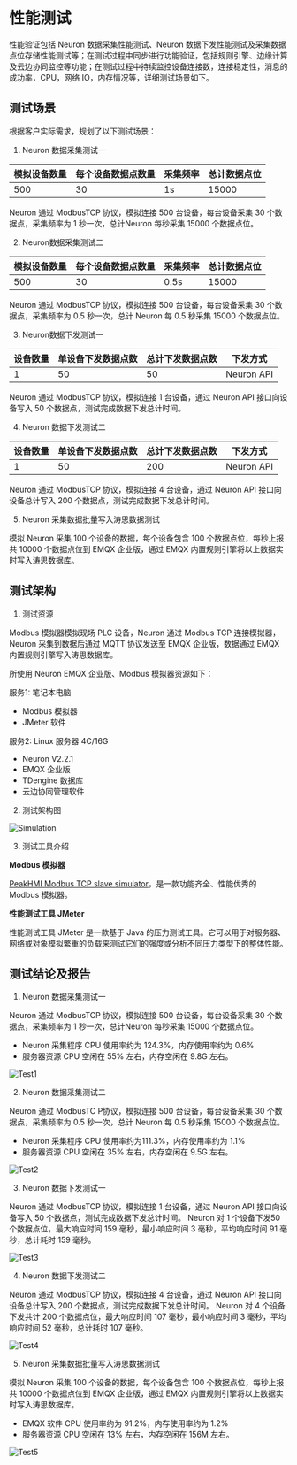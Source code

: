# 性能测试

性能验证包括  Neuron 数据采集性能测试、Neuron 数据下发性能测试及采集数据点位存储性能测试等；在测试过程中同步进行功能验证，包括规则引擎、边缘计算及云边协同监控等功能；在测试过程中持续监控设备连接数，连接稳定性，消息的成功率，CPU，网络 IO，内存情况等，详细测试场景如下。

## 测试场景

根据客户实际需求，规划了以下测试场景：

1. Neuron 数据采集测试一

| 模拟设备数量 | 每个设备数据点数量 | 采集频率 | 总计数据点位 |
| ------------ | --------- | ---------- | --------- | 
| 500 | 30 | 1s | 15000 |

Neuron 通过 ModbusTCP 协议，模拟连接 500 台设备，每台设备采集 30 个数据点，采集频率为 1 秒一次，总计Neuron 每秒采集 15000 个数据点位。

2. Neuron数据采集测试二

| 模拟设备数量 | 每个设备数据点数量 | 采集频率 | 总计数据点位 |
| ------------ | --------- | ---------- | --------- | 
| 500 | 30 | 0.5s | 15000 |

Neuron 通过 ModbusTCP 协议，模拟连接 500 台设备，每台设备采集 30 个数据点，采集频率为 0.5 秒一次，总计 Neuron 每 0.5 秒采集 15000 个数据点位。

3. Neuron数据下发测试一

| 设备数量 | 单设备下发数据点数 | 总计下发数据点数 | 下发方式 |
| ------------ | --------- | ---------- | --------- | 
| 1 | 50 | 50 | Neuron API |

Neuron 通过 ModbusTCP 协议，模拟连接 1 台设备，通过 Neuron API 接口向设备写入 50 个数据点，测试完成数据下发总计时间。

4. Neuron 数据下发测试二

| 设备数量 | 单设备下发数据点数 | 总计下发数据点数 | 下发方式 |
| ------------ | --------- | ---------- | --------- | 
| 1 | 50 | 200 | Neuron API |

Neuron 通过 ModbusTCP 协议，模拟连接 4 台设备，通过 Neuron API 接口向设备总计写入 200 个数据点，测试完成数据下发总计时间。

5. Neuron 采集数据批量写入涛思数据测试

模拟 Neuron 采集 100 个设备的数据，每个设备包含 100 个数据点位，每秒上报共 10000 个数据点位到 EMQX 企业版，通过 EMQX 内置规则引擎将以上数据实时写入涛思数据库。

## 测试架构

1. 测试资源

Modbus 模拟器模拟现场 PLC 设备，Neuron 通过 Modbus TCP 连接模拟器，Neuron 采集到数据后通过 MQTT 协议发送至 EMQX 企业版，数据通过 EMQX 内置规则引擎写入涛思数据库。

所使用 Neuron EMQX 企业版、Modbus 模拟器资源如下：

服务1: 笔记本电脑
* Modbus 模拟器
* JMeter 软件

服务2: Linux 服务器 4C/16G
* Neuron V2.2.1
* EMQX 企业版
* TDengine 数据库
* 云边协同管理软件

2. 测试架构图

![Simulation](./assets/performance1.png)

3. 测试工具介绍

<b>Modbus 模拟器</b>

[PeakHMI Modbus TCP slave simulator](https://www.hmisys.com)，是一款功能齐全、性能优秀的 Modbus 模拟器。

<b>性能测试工具 JMeter</b>

性能测试工具 JMeter 是一款基于 Java 的压力测试工具。它可以用于对服务器、网络或对象模拟繁重的负载来测试它们的强度或分析不同压力类型下的整体性能。

## 测试结论及报告

1. Neuron 数据采集测试一

Neuron 通过 ModbusTCP 协议，模拟连接 500 台设备，每台设备采集 30 个数据点，采集频率为 1 秒一次，总计Neuron 每秒采集 15000 个数据点位。
* Neuron 采集程序 CPU 使用率约为 124.3%，内存使用率约为 0.6%
* 服务器资源 CPU 空闲在 55% 左右，内存空闲在 9.8G 左右。

![Test1](./assets/performance2.png) 

2. Neuron 数据采集测试二

Neuron 通过 ModbusTC P协议，模拟连接 500 台设备，每台设备采集 30 个数据点，采集频率为 0.5 秒一次，总计 Neuron 每 0.5 秒采集 15000 个数据点位。
* Neuron 采集程序 CPU 使用率约为111.3%，内存使用率约为 1.1%
* 服务器资源 CPU 空闲在 35% 左右，内存空闲在 9.5G 左右。

![Test2](./assets/performance3.png)

3. Neuron 数据下发测试一

Neuron 通过 ModbusTCP 协议，模拟连接 1 台设备，通过 Neuron API 接口向设备写入 50 个数据点，测试完成数据下发总计时间。
Neuron 对 1 个设备下发50个数据点位，最大响应时间 159 毫秒，最小响应时间 3 毫秒，平均响应时间 91 毫秒，总计耗时 159 毫秒。

![Test3](./assets/performance4.png)

4. Neuron 数据下发测试二

Neuron 通过 ModbusTCP 协议，模拟连接 4 台设备，通过 Neuron API 接口向设备总计写入 200 个数据点，测试完成数据下发总计时间。
Neuron 对 4 个设备下发共计 200 个数据点位，最大响应时间 107 毫秒，最小响应时间 3 毫秒，平均响应时间 52 毫秒，总计耗时 107 毫秒。

![Test4](./assets/performance5.png)

5. Neuron 采集数据批量写入涛思数据测试

模拟 Neuron 采集 100 个设备的数据，每个设备包含 100 个数据点位，每秒上报共 10000 个数据点位到 EMQX 企业版，通过 EMQX 内置规则引擎将以上数据实时写入涛思数据库。
* EMQX 软件 CPU 使用率约为 91.2%，内存使用率约为 1.2%
* 服务器资源 CPU 空闲在 13% 左右，内存空闲在 156M 左右。

![Test5](./assets/performance6.png)	 







